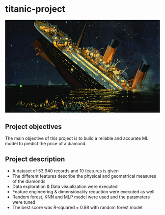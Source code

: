 # titanic-project

<img src="https://github.com/UrielV1/titanic-project/blob/master/titanic%20pic.jpg" alt="https://github.com/UrielV1/titanic-project/blob/master/titanic%20pic" width="600"/>

## Project objectives
The main objective of this project is to build a reliable and accurate ML model to predict the price of a diamond. 

## Project description
- A dataset of 53,940 records and 10 features is given
- The different features describe the physical and geometrical measures of the diamonds
- Data exploration & Data visualization were executed
- Feature engineering & dimensionality reduction were executed as well
- Random forest, KNN and MLP model were used and the parameters were tuned
- The best score was R-squared = 0.98 with random forest model
